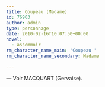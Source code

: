 ```yaml
---
title: Coupeau (Madame)
id: 76903
author: admin
type: personnage
date: 2010-02-16T10:07:50+00:00
novel:
  - assommoir
rm_character_name_main: 'Coupeau '
rm_character_name_secondary: Madame

---
```

— Voir MACQUART (Gervaise).